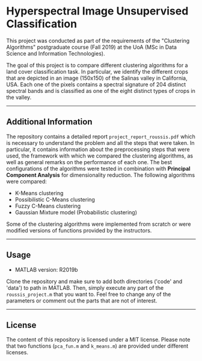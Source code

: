 # Hyperspectral Image Unsupervised Classification

This project was conducted as part of the requirements of the "Clustering Algorithms" postgraduate course (Fall 2019) at the UoA (MSc in Data Science and Information Technologies).

The goal of this project is to compare different clustering algorithms for a land cover classification task. In particular, we identify the different crops that are depicted in an image (150x150) of the Salinas valley in California, USA. Each one of the pixels contains a spectral signature of 204 distinct spectral bands and is classified as one of the eight distinct types of crops in the valley.

___
## Additional Information
The repository contains a detailed report `project_report_roussis.pdf` which is necessary to understand the problem and all the steps that were taken. In particular, it contains information about the preprocessing steps that were used, the framework with which we compared the clustering algorithms, as well as general remarks on the performance of each one. The best configurations of the algorithms were tested in combination with **Principal Component Analysis** for dimensionality reduction. The following algorithms were compared:
- K-Means clustering
- Possibilistic C-Means clustering
- Fuzzy C-Means clustering
- Gaussian Mixture model (Probabilistic clustering)

Some of the clustering algorithms were implemented from scratch or were modified versions of functions provided by the instructors.

---
## Usage

  - MATLAB version: R2019b

Clone the repository and make sure to add both directories ('code' and 'data') to path in MATLAB. Then, simply execute any part of the `roussis_project.m` that you want to. Feel free to change any of the parameters or comment out the parts that are not of interest.

---
## License
The content of this repository is licensed under a MIT license. Please note that two functions (`pca_fun.m` and `k_means.m`) are provided under different licenses.
